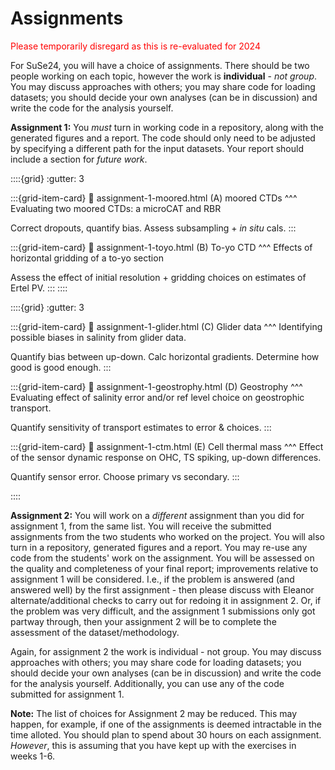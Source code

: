 # Assignments

<span style="color:red">Please temporarily disregard as this is re-evaluated for 2024</span>

For SuSe24, you will have a choice of assignments.  There should be two people working on each topic, however the work is **individual** - *not group*.  You may discuss approaches with others; you may share code for loading datasets; you should decide your own analyses (can be in discussion) and write the code for the analysis yourself.

**Assignment 1:** You *must* turn in working code in a repository, along with the generated figures and a report.  The code should only need to be adjusted by specifying a different path for the input datasets.  Your report should include a section for *future work*.

::::{grid}
:gutter: 3

:::{grid-item-card} 
:link: assignment-1-moored.html
(A) moored CTDs
^^^
Evaluating two moored CTDs: a microCAT and RBR

Correct dropouts, quantify bias.  Assess subsampling + *in situ* cals.
:::

:::{grid-item-card} 
:link: assignment-1-toyo.html
(B) To-yo CTD
^^^
Effects of horizontal gridding of a to-yo section

Assess the effect of initial resolution + gridding choices on estimates of Ertel PV.
:::
::::


::::{grid}
:gutter: 3

:::{grid-item-card} 
:link: assignment-1-glider.html
(C) Glider data
^^^
Identifying possible biases in salinity from glider data.

Quantify bias between up-down. Calc horizontal gradients.  Determine how good is good enough.
:::

:::{grid-item-card} 
:link: assignment-1-geostrophy.html
(D) Geostrophy
^^^
Evaluating effect of salinity error and/or ref level choice on geostrophic transport.

Quantify sensitivity of transport estimates to error & choices.
:::

:::{grid-item-card} 
:link: assignment-1-ctm.html
(E) Cell thermal mass
^^^
Effect of the sensor dynamic response on OHC, TS spiking, up-down differences.

Quantify sensor error.  Choose primary vs secondary.
:::

::::


**Assignment 2:** You will work on a *different* assignment than you did for assignment 1, from the same list.  You will receive the submitted assignments from the two students who worked on the project.  You will also turn in a repository, generated figures and a report.  You may re-use any code from the students' work on the assignment.  You will be assessed on the quality and completeness of  your final report; improvements relative to assignment 1 will be considered.  I.e., if the problem is answered (and answered well) by the first assignment - then please discuss with Eleanor alternate/additional checks to carry out for redoing it in assignment 2.  Or, if the problem was very difficult, and the assignment 1 submissions only got partway through, then your assignment 2 will be to complete the assessment of the dataset/methodology.

Again, for assignment 2 the work is individual - not group.  You may discuss approaches with others; you may share code for loading datasets; you should decide your own analyses (can be in discussion) and write the code for the analysis yourself.  Additionally, you can use any of the code submitted for assignment 1.

**Note:** The list of choices for Assignment 2 may be reduced.  This may happen, for example, if one of the assignments is deemed intractable in the time alloted.  You should plan to spend about 30 hours on each assignment.  *However*, this is assuming that you have kept up with the exercises in weeks 1-6.
